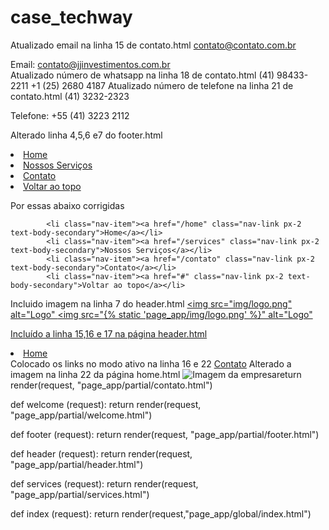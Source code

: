 # case_techway


Atualizado email na linha 15 de contato.html
<i class="far fa-envelope mr-2"></i>contato@contato.com.br

<i class="far fa-envelope mr-2"></i>Email: contato@jjinvestimentos.com.br		
Atualizado número de whatsapp na linha 18 de contato.html
<i class="fab fa-whatsapp mr-2"></i>(41) 98433-2211
<i class="fab fa-whatsapp mr-2"></i>+1 (25) 2680 4187
Atualizado número de telefone na linha 21 de contato.html
<i class="fas fa-phone mr-2"></i>(41) 3232-2323


<i class="fas fa-phone mr-2"></i>Telefone: +55 (41) 3223 2112

Alterado linha 4,5,6 e7 do footer.html

<li class="nav-item"><a href="/" class="nav-link px-2 text-body-secondary">Home</a></li>
            <li class="nav-item"><a href="#FIXME" class="nav-link px-2 text-body-secondary">Nossos Serviços</a></li>
            <li class="nav-item"><a href="#FIXME" class="nav-link px-2 text-body-secondary">Contato</a></li>
            <li class="nav-item"><a href="#FIXME" class="nav-link px-2 text-body-secondary">Voltar ao topo</a></li>

Por essas abaixo corrigidas

            <li class="nav-item"><a href="/home" class="nav-link px-2 text-body-secondary">Home</a></li>
            <li class="nav-item"><a href="/services" class="nav-link px-2 text-body-secondary">Nossos Serviços</a></li>
            <li class="nav-item"><a href="/contato" class="nav-link px-2 text-body-secondary">Contato</a></li>
            <li class="nav-item"><a href="#" class="nav-link px-2 text-body-secondary">Voltar ao topo</a></li>
Incluido imagem na linha 7 do header.html
<a class="navbar-brand" href="/"><img src="img/logo.png" alt="Logo"
 <a class="navbar-brand" href="/"><img src="{% static 'page_app/img/logo.png' %}" alt="Logo"



Incluído a linha 15,16 e 17 na página header.html
<li class="nav-item">
 <a class="nav-link active" aria-current="page" href="/home">Home</a>
 </li>
Colocado os links no modo ativo na linha 16 e 22
<a class="nav-link active" href="/contato">Contato</a>
Alterado a imagem na linha 22 da página home.html
<img src="page_app/img/imagem_2.jpg" alt="Imagem da empresa"
            <img src="{% static 'page_app/img/imagem_2.jpg' %}" alt="Imagem da empresa"
Alterado a imagem na linha 39 da página home.html
<img src="page_app/img/imagem_3.jpg" alt="Imagem da empresa"
            <img src="{% static 'page_app/img/imagem_3.jpg' %}" alt="Imagem da empresa"
Alterado a imagem na linha 55 da página home.html
<img src="page_app/img/imagem_1.jpg" alt="Imagem da empresa"
            <img src="{% static 'page_app/img/imagem_1.jpg' %}" alt="Imagem da empresa"
Alterado a imagem na linha 4 da página welcome.html
<img src="img/JJ_investimento.png" alt="imagem grande logo" class="rounded-circle mb-3"
<img src="{% static 'page_app/img/JJ_ivestimento.png' %}" alt="imagem grande logo" class="rounded-circle mb-3"
 Na urls.py incluído na linha 2 e 9, 10,11 e 12 algumas urls faltantes
Linha 2 
from page_app.views import index, contato
from page_app.views import index, contato, footer, header, home, services
linha 9,10,11 e 12
path('footer/', footer),
path('header/', header),
path('home/', home), 
path('services/', services),
na views.py alterado e incluído alguns atalhos faltantes.
Na linha 4 
def index (request):
def home (request):

return render(request, "page_app/partial/contato.html")

def welcome (request):
    return render(request, "page_app/partial/welcome.html")

def footer (request):
    return render(request, "page_app/partial/footer.html")

def header (request):
    return render(request, "page_app/partial/header.html")

def services (request):
    return render(request, "page_app/partial/services.html")

def index (request):
    return render(request,"page_app/global/index.html")

